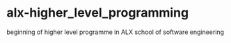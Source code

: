 # alx-higher_level_programming
beginning of higher level programme in ALX school of software engineering

